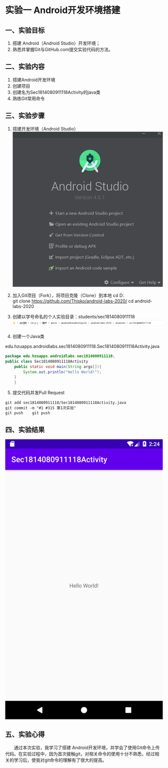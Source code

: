 # 实验一 Android开发环境搭建

## 一、实验目标

1. 搭建 Android（Android Studio）开发环境；
2. 熟悉并掌握Git与GitHub.com提交实验代码的方法。


## 二、实验内容
1. 搭建Android开发环境
2. 创建项目
3. 创建名为Sec1814080911118Activity的java类
4. 熟练Git常用命令


## 三、实验步骤
1. 搭建开发环境（Android Studio）
![Android Studio欢迎界面](https://github.com/18CS118/android-labs-2020/blob/master/students/sec1814080911118/lab1-1.png)

2. 加入Git项目（Fork），将项目克隆（Clone）到本地
cd D:\
git clone https://github.com/Thisko/android-labs-2020/
cd android-labs-2020 

3. 创建以学号命名的个人实验目录：students/sec1814080911118
![实验目录](https://github.com/18CS118/android-labs-2020/blob/master/students/sec1814080911118/lab1-2.png)

4. 创建一个Java类

edu.hzuapps.androidlabs.sec1814080911118.Sec1814080911118Activity.java
```java
package edu.hzuapps.androidlabs.sec1814080911118;
public class Sec1814080911118Activity
	public static void main(String args[]){
		System.out.println("Hello World!");	
	}
	}
```

5. 提交代码并发Pull Request
```shell
git add sec1814080911118/Sec1814080911118Activity.java
git commit -m "#1 #315 第1次实验"
git push	git push
```


## 四、实验结果
![结果](https://github.com/18CS118/android-labs-2020/blob/master/students/sec1814080911118/lab1-3.png)


## 五、实验心得
　　通过本次实验，我学习了搭建 Android开发环境，并学会了使用Git命令上传代码。在实验过程中，因为首次接触git，对相关命令的使用十分不熟悉，经过相关的学习后，使我对git命令的理解有了很大的提高。
